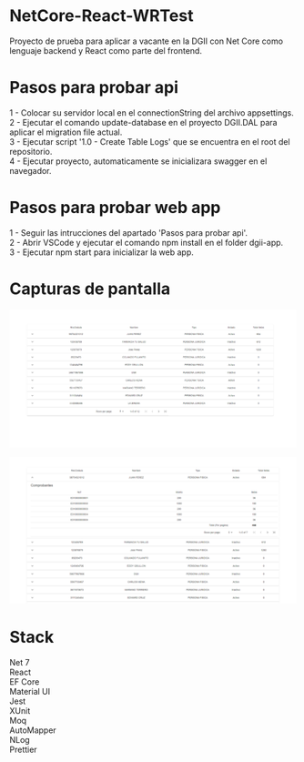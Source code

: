 # NetCore-React-WRTest
Proyecto de prueba para aplicar a vacante en la DGII con Net Core como lenguaje backend y React como parte del frontend.

# Pasos para probar api
1 - Colocar su servidor local en el connectionString del archivo appsettings.  
2 - Ejecutar el comando update-database en el proyecto DGII.DAL para aplicar el migration file actual.  
3 - Ejecutar script '1.0 - Create Table Logs' que se encuentra en el root del repositorio.  
4 - Ejecutar proyecto, automaticamente se inicializara swagger en el navegador.  

# Pasos para probar web app
1 - Seguir las intrucciones del apartado 'Pasos para probar api'.  
2 - Abrir VSCode y ejecutar el comando npm install en el folder dgii-app.  
3 - Ejecutar npm start para inicializar la web app. 

# Capturas de pantalla
![Contribuyentes](Contribuyentes.PNG)  

![Comprobantes](Comprobantes.PNG) 

# Stack
Net 7  
React  
EF Core  
Material UI  
Jest  
XUnit  
Moq  
AutoMapper  
NLog  
Prettier  

